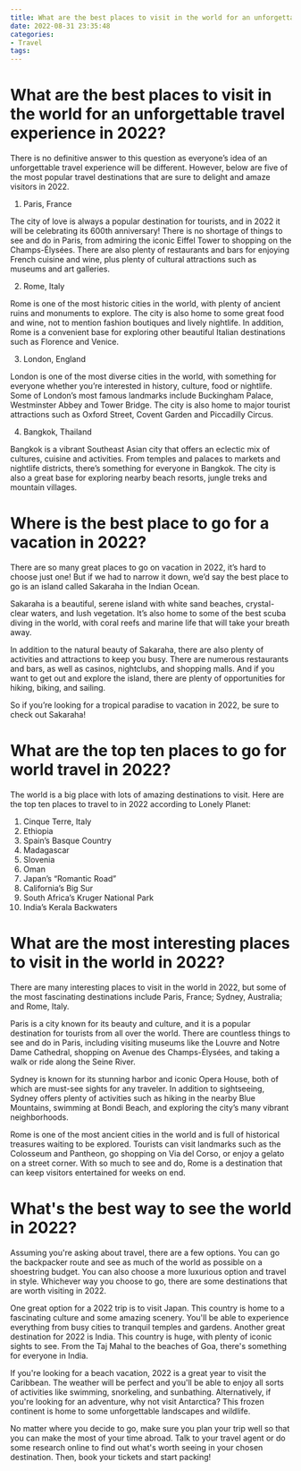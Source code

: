 ```yaml
---
title: What are the best places to visit in the world for an unforgettable travel experience in 2022 
date: 2022-08-31 23:35:48
categories:
- Travel
tags:
---
```



#  What are the best places to visit in the world for an unforgettable travel experience in 2022? 

There is no definitive answer to this question as everyone’s idea of an unforgettable travel experience will be different. However, below are five of the most popular travel destinations that are sure to delight and amaze visitors in 2022.

1. Paris, France

The city of love is always a popular destination for tourists, and in 2022 it will be celebrating its 600th anniversary! There is no shortage of things to see and do in Paris, from admiring the iconic Eiffel Tower to shopping on the Champs-Élysées. There are also plenty of restaurants and bars for enjoying French cuisine and wine, plus plenty of cultural attractions such as museums and art galleries.

2. Rome, Italy

Rome is one of the most historic cities in the world, with plenty of ancient ruins and monuments to explore. The city is also home to some great food and wine, not to mention fashion boutiques and lively nightlife. In addition, Rome is a convenient base for exploring other beautiful Italian destinations such as Florence and Venice.

3. London, England

London is one of the most diverse cities in the world, with something for everyone whether you’re interested in history, culture, food or nightlife. Some of London’s most famous landmarks include Buckingham Palace, Westminster Abbey and Tower Bridge. The city is also home to major tourist attractions such as Oxford Street, Covent Garden and Piccadilly Circus.

4. Bangkok, Thailand

Bangkok is a vibrant Southeast Asian city that offers an eclectic mix of cultures, cuisine and activities. From temples and palaces to markets and nightlife districts, there’s something for everyone in Bangkok. The city is also a great base for exploring nearby beach resorts, jungle treks and mountain villages.

#  Where is the best place to go for a vacation in 2022? 

There are so many great places to go on vacation in 2022, it’s hard to choose just one! But if we had to narrow it down, we’d say the best place to go is an island called Sakaraha in the Indian Ocean.

Sakaraha is a beautiful, serene island with white sand beaches, crystal-clear waters, and lush vegetation. It’s also home to some of the best scuba diving in the world, with coral reefs and marine life that will take your breath away.

In addition to the natural beauty of Sakaraha, there are also plenty of activities and attractions to keep you busy. There are numerous restaurants and bars, as well as casinos, nightclubs, and shopping malls. And if you want to get out and explore the island, there are plenty of opportunities for hiking, biking, and sailing.

So if you’re looking for a tropical paradise to vacation in 2022, be sure to check out Sakaraha!

#  What are the top ten places to go for world travel in 2022? 

The world is a big place with lots of amazing destinations to visit. Here are the top ten places to travel to in 2022 according to Lonely Planet:

1. Cinque Terre, Italy
2. Ethiopia
3. Spain’s Basque Country
4. Madagascar
5. Slovenia
6. Oman 
7. Japan’s “Romantic Road” 
8. California’s Big Sur 
9. South Africa’s Kruger National Park 
10. India’s Kerala Backwaters

#  What are the most interesting places to visit in the world in 2022? 

There are many interesting places to visit in the world in 2022, but some of the most fascinating destinations include Paris, France; Sydney, Australia; and Rome, Italy. 

Paris is a city known for its beauty and culture, and it is a popular destination for tourists from all over the world. There are countless things to see and do in Paris, including visiting museums like the Louvre and Notre Dame Cathedral, shopping on Avenue des Champs-Élysées, and taking a walk or ride along the Seine River. 

Sydney is known for its stunning harbor and iconic Opera House, both of which are must-see sights for any traveler. In addition to sightseeing, Sydney offers plenty of activities such as hiking in the nearby Blue Mountains, swimming at Bondi Beach, and exploring the city’s many vibrant neighborhoods. 

Rome is one of the most ancient cities in the world and is full of historical treasures waiting to be explored. Tourists can visit landmarks such as the Colosseum and Pantheon, go shopping on Via del Corso, or enjoy a gelato on a street corner. With so much to see and do, Rome is a destination that can keep visitors entertained for weeks on end.

#  What's the best way to see the world in 2022?

Assuming you're asking about travel, there are a few options. You can go the backpacker route and see as much of the world as possible on a shoestring budget. You can also choose a more luxurious option and travel in style. Whichever way you choose to go, there are some destinations that are worth visiting in 2022.

One great option for a 2022 trip is to visit Japan. This country is home to a fascinating culture and some amazing scenery. You'll be able to experience everything from busy cities to tranquil temples and gardens. Another great destination for 2022 is India. This country is huge, with plenty of iconic sights to see. From the Taj Mahal to the beaches of Goa, there's something for everyone in India.

If you're looking for a beach vacation, 2022 is a great year to visit the Caribbean. The weather will be perfect and you'll be able to enjoy all sorts of activities like swimming, snorkeling, and sunbathing. Alternatively, if you're looking for an adventure, why not visit Antarctica? This frozen continent is home to some unforgettable landscapes and wildlife.

No matter where you decide to go, make sure you plan your trip well so that you can make the most of your time abroad. Talk to your travel agent or do some research online to find out what's worth seeing in your chosen destination. Then, book your tickets and start packing!